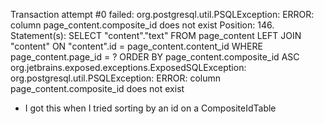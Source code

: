 Transaction attempt #0 failed: org.postgresql.util.PSQLException: ERROR: column page_content.composite_id does not exist
Position: 146. Statement(s): SELECT "content"."text" FROM page_content LEFT JOIN "content" ON "content".id = page_content.content_id WHERE page_content.page_id = ? ORDER BY page_content.composite_id ASC
org.jetbrains.exposed.exceptions.ExposedSQLException: org.postgresql.util.PSQLException: ERROR: column page_content.composite_id does not exist
* I got this when I tried sorting by an id on a CompositeIdTable